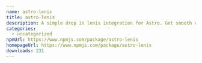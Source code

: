 ```yaml
---
name: astro-lenis
title: astro-lenis
description: A simple drop in lenis integration for Astro. Get smooth or die trying.
categories:
  - uncategorized
npmUrl: https://www.npmjs.com/package/astro-lenis
homepageUrl: https://www.npmjs.com/package/astro-lenis
downloads: 231
---
```

